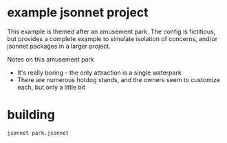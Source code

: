 # example jsonnet project
This example is themed after an amusement park. The config is fictitious, but provides a complete example to simulate isolation of concerns, and/or jsonnet packages in a larger project.

Notes on this amusement park

- It's really boring - the only attraction is a single waterpark
- There are numerous hotdog stands, and the owners seem to customize each, but only a little bit

# building

```
jsonnet park.jsonnet
```